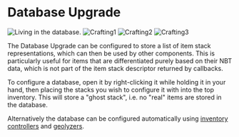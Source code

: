 # Database Upgrade

![Living in the database.](oredict:oc:databaseUpgrade1)
![Crafting1](img/udatabase1.png)
![Crafting2](img/udatabase2.png)
![Crafting3](img/udatabase3.png)

The Database Upgrade can be configured to store a list of item stack representations, which can then be used by other components. This is particularly useful for items that are differentiated purely based on their NBT data, which is not part of the item stack descriptor returned by callbacks.

To configure a database, open it by right-clicking it while holding it in your hand, then placing the stacks you wish to configure it with into the top inventory. This will store a "ghost stack", i.e. no "real" items are stored in the database.

Alternatively the database can be configured automatically using [inventory controllers](inventoryControllerUpgrade.md) and [geolyzers](../block/geolyzer.md).
